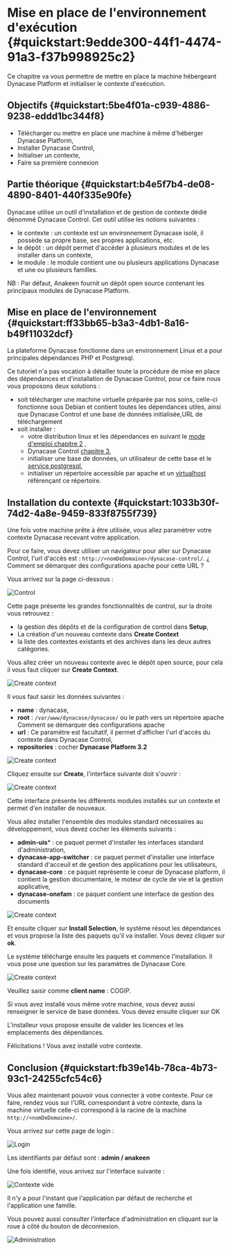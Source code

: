 # Mise en place de l'environnement d'exécution {#quickstart:9edde300-44f1-4474-91a3-f37b998925c2}

Ce chapitre va vous permettre de mettre en place la machine hébergeant Dynacase
Platform et initialiser le contexte d'exécution.

## Objectifs {#quickstart:5be4f01a-c939-4886-9238-eddd1bc344f8}

 * Télécharger ou mettre en place une machine à même d'héberger Dynacase Platform,
 * Installer Dynacase Control,
 * Initialiser un contexte,
 * Faire sa première connexion

## Partie théorique {#quickstart:b4e5f7b4-de08-4890-8401-440f335e90fe}

Dynacase utilise un outil d'installation et de gestion de contexte dédié dénommé Dynacase Control. Cet outil utilise les notions suivantes :

* le contexte : un contexte est un environnement Dynacase isolé, il possède sa propre base, ses propres applications, etc.
* le dépôt : un dépôt permet d'accéder à plusieurs modules et de les installer dans un contexte,
* le module : le module contient une ou plusieurs applications Dynacase et une ou plusieurs familles. 

NB : Par défaut, Anakeen fournit un dépôt open source contenant les principaux modules de Dynacase Platform.

## Mise en place de l'environnement {#quickstart:ff33bb65-b3a3-4db1-8a16-b49f11032dcf}

La plateforme Dynacase fonctionne dans un environnement Linux et a pour principales dépendances PHP et Postgresql.

Ce tutoriel n'a pas vocation à détailler toute la procédure de mise en place
des dépendances et d'installation de Dynacase Control, pour ce faire nous vous proposons deux solutions :

* soit télécharger une machine virtuelle préparée par nos soins, celle-ci fonctionne sous Debian et contient toutes les dépendances utiles, ainsi que Dynacase Control et une base de données initialisée,<span class="flag fixme">URL de téléchargement</span>
* soit installer :
    * votre distribution linux et les dépendances en suivant le [mode d'emploi chapitre 2](https://docs.anakeen.com/dynacase/3.2/dynacase-doc-platform-operating-manual/website/book/manex-ref:7190c4ba-9c34-430d-9165-522c3ffe8eb9.html) ,
    * Dynacase Control [chapitre 3](https://docs.anakeen.com/dynacase/3.2/dynacase-doc-platform-operating-manual/website/book/manex-ref:ab61ed63-269b-458a-98ea-0accf470a460.html),
    * initialiser une base de données, un utilisateur de cette base et le [service postgresql](https://docs.anakeen.com/dynacase/3.2/dynacase-doc-platform-operating-manual/website/book/manex-ref:7190c4ba-9c34-430d-9165-522c3ffe8eb9.html##pre-req-postgresql),
    * initialiser un répertoire accessible par apache et un [virtualhost](https://docs.anakeen.com/dynacase/3.2/dynacase-doc-platform-operating-manual/website/book/manex-ref:7190c4ba-9c34-430d-9165-522c3ffe8eb9.html#manex-ref:89988168-0127-4782-9ec2-2d531fc28fd9) référençant ce répertoire.

## Installation du contexte {#quickstart:1033b30f-74d2-4a8e-9459-833f8755f739}

Une fois votre machine prête à être utilisée, vous allez paramétrer votre contexte Dynacase recevant votre application.

Pour ce faire, vous devez utiliser un navigateur pour aller sur Dynacase Control, l'url d'accès est : `http://<nomDeDomaine>/dynacase-control/`. <span class="flag inline fixme">¿ Comment se démarquer des configurations apache pour cette URL ?</span>

Vous arrivez sur la page ci-dessous :

![ Control ](01-01-Control.png "Control")

Cette page présente les grandes fonctionnalités de control, sur la droite vous retrouvez :

* la gestion des dépôts et de la configuration de control dans **Setup**,
* La création d'un nouveau contexte dans **Create Context**
* la liste des contextes existants et des archives dans les deux autres catégories.

Vous allez créer un nouveau contexte avec le dépôt open source, pour cela il vous
faut cliquer sur **Create Context**.

![ Create context ](01-01-context.png "Create context")

Il vous faut saisir les données suivantes :

* **name** : dynacase,
* **root** : `/var/www/dynacase/dynacase/` ou le path vers un répertoire apache <span class="flag fixme">Comment se démarquer des configurations apache</span>
* **url** : Ce paramètre est facultatif, il permet d'afficher l'url d'accès du contexte dans Dynacase Control,
* **repositories** : cocher **Dynacase Platform 3.2**

![ Create context ](01-01-creation-context.png "Create context")

Cliquez ensuite sur **Create**, l'interface suivante doit s'ouvrir :

![ Create context ](01-01-creation-context2.png "Create context")

Cette interface présente les différents modules installés sur un contexte et
permet d'en installer de nouveaux.

Vous allez installer l'ensemble des modules standard nécessaires au développement, vous devez cocher les éléments suivants :

* **admin-uis*** : ce paquet permet d'installer les interfaces standard d'administration,
* **dynacase-app-switcher** : ce paquet permet d'installer une interface standard d'acceuil et de gestion des applications pour les utilisateurs,
* **dynacase-core** : ce paquet représente le coeur de Dynacase platform, il contient la gestion documentaire, le moteur de cycle de vie et la gestion applicative,
* **dynacase-onefam** : ce paquet contient une interface de gestion des documents

![ Create context ](01-01-creation-context3.png "Create context")

Et ensuite cliquer sur **Install Selection**, le système résout les dépendances et vous propose la liste des paquets qu'il va installer. Vous devez cliquer sur **ok**.

Le système télécharge ensuite les paquets et commence l'installation. Il vous pose une question sur les paramètres de Dynacase Core.

![ Create context ](01-01-creation-context4.png "Create context")

Veuillez saisir comme **client name** : COGIP.

Si vous avez installé vous même votre machine, vous devez aussi renseigner le
service de base données. Vous devez ensuite cliquer sur OK

L'installeur vous propose ensuite de valider les licences et les emplacements des dépendances.

Félicitations ! Vous avez installé votre contexte.

## Conclusion {#quickstart:fb39e14b-78ca-4b73-93c1-24255cfc54c6}

Vous allez maintenant pouvoir vous connecter à votre contexte. Pour ce faire, rendez vous sur l'URL correspondant à votre contexte, dans la machine virtuelle celle-ci correspond à la racine de la machine `http://<nomDeDomaine>/`.

Vous arrivez sur cette page de login :

![ Login ](01-01-test-context.png "Login")

Les identifiants par défaut sont : **admin / anakeen**

Une fois identifié, vous arrivez sur l'interface suivante :

![ Contexte vide ](01-01-test-context1.png "Contexte vide")

Il n'y a pour l'instant que l'application par défaut de recherche et l'application une famille.

Vous pouvez aussi consulter l'interface d'administration en cliquant sur la roue à côté du bouton de déconnexion.

![ Administration ](01-01-test-context2.png "Administration")

